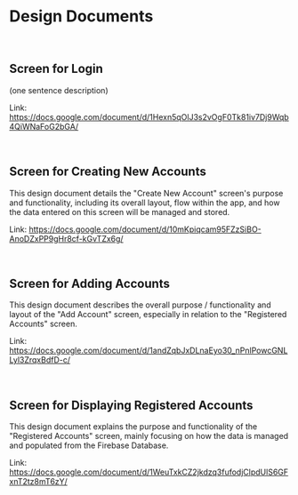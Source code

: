 # Design Documents

<br>

## Screen for Login

(one sentence description)

Link: https://docs.google.com/document/d/1Hexn5qOlJ3s2vOgF0Tk81iv7Dj9Wqb4QiWNaFoG2bGA/

<br>

## Screen for Creating New Accounts

This design document details the "Create New Account" screen's purpose and functionality, including its overall layout, flow within the app, and how the data entered on this screen will be managed and stored.

Link: https://docs.google.com/document/d/10mKpiqcam95FZzSiBO-AnoDZxPP9gHr8cf-kGvTZx6g/

<br>

## Screen for Adding Accounts

This design document describes the overall purpose / functionality and layout of the "Add Account" screen, especially in relation to the "Registered Accounts" screen. 

Link: https://docs.google.com/document/d/1andZqbJxDLnaEyo30_nPnlPowcGNLLyl3ZrqxBdfD-c/

<br>

## Screen for Displaying Registered Accounts

This design document explains the purpose and functionality of the "Registered Accounts" screen, mainly focusing on how the data is managed and populated from the Firebase Database.

Link: https://docs.google.com/document/d/1WeuTxkCZ2jkdzq3fufodjClpdUlS6GFxnT2tz8mT6zY/

<br>

